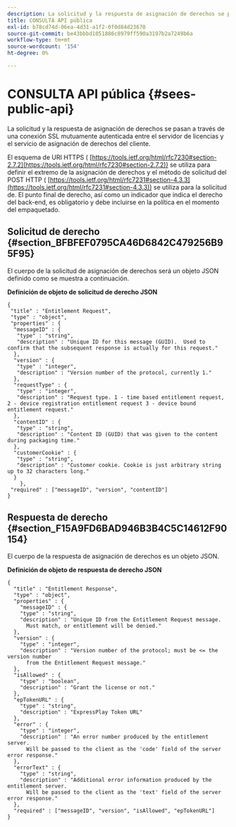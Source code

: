 ```yaml
---
description: La solicitud y la respuesta de asignación de derechos se pasan a través de una conexión SSL mutuamente autenticada entre el servidor de licencias y el servicio de asignación de derechos del cliente.
title: CONSULTA API pública
exl-id: b78cd74d-06ea-4d31-a1f2-0f0d84d23670
source-git-commit: be43bbbd1051886c8979ff590a3197b2a7249b6a
workflow-type: tm+mt
source-wordcount: '154'
ht-degree: 0%

---
```


# CONSULTA API pública {#sees-public-api}

La solicitud y la respuesta de asignación de derechos se pasan a través de una conexión SSL mutuamente autenticada entre el servidor de licencias y el servicio de asignación de derechos del cliente.

El esquema de URI HTTPS ( [https://tools.ietf.org/html/rfc7230#section-2.7.2](https://tools.ietf.org/html/rfc7230#section-2.7.2)) se utiliza para definir el extremo de la asignación de derechos y el método de solicitud del POST HTTP ( [https://tools.ietf.org/html/rfc7231#section-4.3.3](https://tools.ietf.org/html/rfc7231#section-4.3.3)) se utiliza para la solicitud de. El punto final de derecho, así como un indicador que indica el derecho del back-end, es obligatorio y debe incluirse en la política en el momento del empaquetado.

## Solicitud de derecho {#section_BFBFEF0795CA46D6842C479256B95F95}

El cuerpo de la solicitud de asignación de derechos será un objeto JSON definido como se muestra a continuación.

**Definición de objeto de solicitud de derecho JSON**

```
{ 
 "title" : "Entitlement Request", 
 "type" : "object", 
 "properties" : { 
  "messageID" : { 
   "type" : "string", 
   "description" : "Unique ID for this message (GUID).  Used to confirm that the subsequent response is actually for this request." 
  }, 
  "version" : { 
   "type" : "integer", 
   "description" : "Version number of the protocol, currently 1." 
  }, 
  "requestType" : { 
   "type" : "integer", 
   "description" : "Request type. 1 - time based entitlement request, 2 - device registration entitlement request 3 - device bound entitlement request." 
  }, 
  "contentID" : { 
   "type" : "string", 
   "description" : "Content ID (GUID) that was given to the content during packaging time." 
  }, 
  "customerCookie" : { 
   "type" : "string", 
   "description" : "Customer cookie. Cookie is just arbitrary string up to 32 characters long." 
  } 
    }, 
 "required" : ["messageID", "version", "contentID"] 
}
```

## Respuesta de derecho {#section_F15A9FD6BAD946B3B4C5C14612F90154}

El cuerpo de la respuesta de asignación de derechos es un objeto JSON.

**Definición de objeto de respuesta de derecho JSON**

```
{ 
  "title" : "Entitlement Response", 
  "type" : "object", 
  "properties" : { 
    "messageID" : { 
    "type" : "string", 
    "description" : "Unique ID from the Entitlement Request message.   
      Must match, or entitlement will be denied." 
  }, 
  "version" : { 
    "type" : "integer", 
    "description" : "Version number of the protocol; must be <= the version number  
      from the Entitlement Request message." 
  }, 
  "isAllowed" : { 
    "type" : "boolean", 
    "description" : "Grant the license or not." 
  }, 
  "epTokenURL" : { 
    "type" : "string", 
    "description" : "ExpressPlay Token URL" 
  }, 
  "error" : { 
    "type" : "integer", 
    "description" : "An error number produced by the entitlement server.  
      Will be passed to the client as the 'code' field of the server error response." 
  }, 
  "errorText" : { 
    "type" : "string", 
    "description" : "Additional error information produced by the entitlement server.  
      Will be passed to the client as the 'text' field of the server error response." 
  }, 
  "required" : ["messageID", "version", "isAllowed", "epTokenURL"] 
}
```
